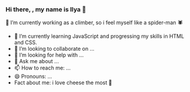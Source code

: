 ### Hi there, , my name is Ilya 👋



🔭 I’m currently working as a climber, so i feel myself like a spider-man 🕷️
- 🌱 I’m currently learning JavaScript and progressing my skills in HTML and CSS. 
- 👯 I’m looking to collaborate on ...
- 🤔 I’m looking for help with ...
- 💬 Ask me about ...
- 📫 How to reach me: ...
- 😄 Pronouns: ...
- Fact about me: i love cheese the most 🧀
